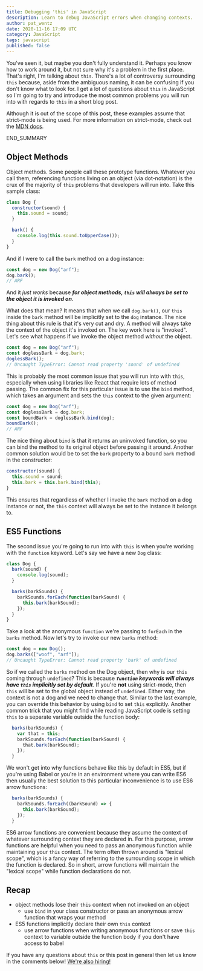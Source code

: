 ```yaml
---
title: Debugging 'this' in JavaScript
description: Learn to debug JavaScript errors when changing contexts.
author: pat_wentz
date: 2020-11-16 17:09 UTC
category: JavaScript
tags: javascript
published: false
---
```


You've seen it, but maybe you don't fully understand it. Perhaps you know how to work around it, but not sure why it's a problem in the first place. That's right, I'm talking about `this`. There's a lot of controversy surrounding `this` because, aside from the ambiguous naming, it can be confusing if you don't know what to look for. I get a lot of questions about `this` in JavaScript so I'm going to try and introduce the most common problems you will run into with regards to `this` in a short blog post.

Although it is out of the scope of this post, these examples assume that strict-mode is being used. For more information on strict-mode, check out the [MDN docs](https://developer.mozilla.org/en-US/docs/Web/JavaScript/Reference/Strict_mode).

END_SUMMARY

## Object Methods

Object methods. Some people call these prototype functions. Whatever you call them, referencing functions living on an object (via dot-notation) is the crux of the majority of `this` problems that developers will run into. Take this sample class:

```js
class Dog {
  constructor(sound) {
    this.sound = sound;
  }

  bark() {
    console.log(this.sound.toUpperCase());
  }
}
```

And if I were to call the `bark` method on a dog instance:

```js
const dog = new Dog("arf");
dog.bark();
// ARF
```
And it _just works_ because ___for object methods, `this` will always be set to the object it is invoked on___.

What does that mean? It means that when we call `dog.bark()`, our `this` inside the `bark` method will be implicitly set to the `dog` instance. The nice thing about this rule is that it's very cut and dry. A method will always take the context of the object it's invoked on. The key work here is "invoked". Let's see what happens if we invoke the object method _without_ the object.

```js
const dog = new Dog("arf");
const doglessBark = dog.bark;
doglessBark();
// Uncaught TypeError: Cannot read property 'sound' of undefined
```
This is probably the most common issue that you will run into with `this`, especially when using libraries like React that require lots of method passing. The common fix for this particular issue is to use the `bind` method, which takes an argument and sets the `this` context to the given argument:

```js
const dog = new Dog("arf");
const doglessBark = dog.bark;
const boundBark = doglessBark.bind(dog);
boundBark();
// ARF
```
The nice thing about `bind` is that it returns an uninvoked function, so you can bind the method to its original object before passing it around. Another common solution would be to set the `bark` property to a bound `bark` method in the constructor:

```js
constructor(sound) {
  this.sound = sound;
  this.bark = this.bark.bind(this);
}
```
This ensures that regardless of whether I invoke the `bark` method on a dog instance or not, the `this` context will always be set to the instance it belongs to.

## ES5 Functions
The second issue you're going to run into with `this` is when you're working with the `function` keyword.  Let's say we have a new `Dog` class:

```js
class Dog {
  bark(sound) {
    console.log(sound);
  }

  barks(barkSounds) {
    barkSounds.forEach(function(barkSound) {
      this.bark(barkSound);
    });
  }
}
```
Take a look at the anonymous `function` we're passing to `forEach` in the `barks` method. Now let's try to invoke our new `barks` method:

```js
const dog = new Dog();
dog.barks(["woof", "arf"]);
// Uncaught TypeError: Cannot read property 'bark' of undefined
```
So if we called the `barks` method on the Dog object, then why is our `this` coming through `undefined`? This is because ___`function` keywords will always have `this` implicitly set by default___. If you're **not** using strict-mode, then `this` will be set to the global object instead of `undefined`. Either way, the context is not a dog and we need to change that. Similar to the last example, you can override this behavior by using `bind` to set `this` explicitly. Another common trick that you might find while reading JavaScript code is setting `this` to a separate variable outside the function body:

```js
  barks(barkSounds) {
    var that = this;
    barkSounds.forEach(function(barkSound) {
      that.bark(barkSound);
    });
  }
```
We won't get into why functions behave like this by default in ES5, but if you're using Babel or you're in an environment where you can write ES6 then usually the best solution to this particular inconvenience is to use ES6 arrow functions:

```js
  barks(barkSounds) {
    barkSounds.forEach((barkSound) => {
      this.bark(barkSound);
    });
  }
```
ES6 arrow functions are convenient because they assume the context of whatever  surrounding context they are declared in. For this purpose, arrow functions are helpful when you need to pass an anonymous function while maintaining your `this` context. The term often thrown around is "lexical scope", which is a fancy way of referring to the surrounding scope in which the function is declared. So in short, arrow functions will maintain the "lexical scope" while function declarations do not.

## Recap
  * object methods lose their `this` context when not invoked on an object
    * use `bind` in your class constructor or pass an anonymous arrow function that wraps your method
  * ES5 functions implicitly declare their own `this` context
    * use arrow functions when writing anonymous functions or save `this` context to variable outside the function body if you don't have access to babel

If you have any questions about `this` or this post in general then let us know in the comments below! [We're also hiring!](https://www.taxjar.com/jobs/)
